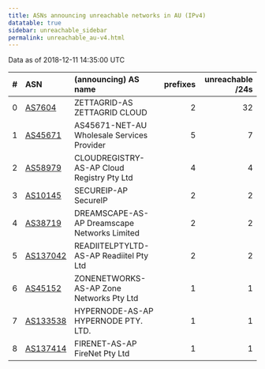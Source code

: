 ```yaml
---
title: ASNs announcing unreachable networks in AU (IPv4)
datatable: true
sidebar: unreachable_sidebar
permalink: unreachable_au-v4.html
---
```


Data as of 2018-12-11 14:35:00 UTC


<div class="datatable-begin"></div>

|   # | ASN                                      | (announcing) AS name                         |   prefixes |   unreachable /24s |
|----:|:-----------------------------------------|:---------------------------------------------|-----------:|-------------------:|
|   0 | [AS7604](unreachable_AS7604-v4.html)     | ZETTAGRID-AS ZETTAGRID CLOUD                 |          2 |                 32 |
|   1 | [AS45671](unreachable_AS45671-v4.html)   | AS45671-NET-AU Wholesale Services Provider   |          5 |                  7 |
|   2 | [AS58979](unreachable_AS58979-v4.html)   | CLOUDREGISTRY-AS-AP Cloud Registry Pty Ltd   |          4 |                  4 |
|   3 | [AS10145](unreachable_AS10145-v4.html)   | SECUREIP-AP SecureIP                         |          2 |                  2 |
|   4 | [AS38719](unreachable_AS38719-v4.html)   | DREAMSCAPE-AS-AP Dreamscape Networks Limited |          2 |                  2 |
|   5 | [AS137042](unreachable_AS137042-v4.html) | READIITELPTYLTD-AS-AP Readiitel Pty Ltd      |          2 |                  2 |
|   6 | [AS45152](unreachable_AS45152-v4.html)   | ZONENETWORKS-AS-AP Zone Networks Pty Ltd     |          1 |                  1 |
|   7 | [AS133538](unreachable_AS133538-v4.html) | HYPERNODE-AS-AP HYPERNODE PTY. LTD.          |          1 |                  1 |
|   8 | [AS137414](unreachable_AS137414-v4.html) | FIRENET-AS-AP FireNet Pty Ltd                |          1 |                  1 |

<div class="datatable-end"></div>